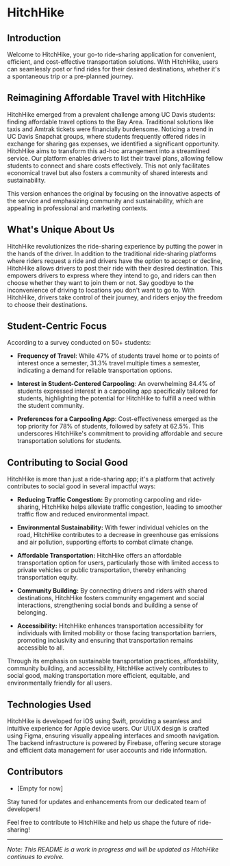 # HitchHike

## Introduction

Welcome to HitchHike, your go-to ride-sharing application for convenient, efficient, and cost-effective transportation solutions. With HitchHike, users can seamlessly post or find rides for their desired destinations, whether it's a spontaneous trip or a pre-planned journey. 

## Reimagining Affordable Travel with HitchHike

HitchHike emerged from a prevalent challenge among UC Davis students: finding affordable travel options to the Bay Area. Traditional solutions like taxis and Amtrak tickets were financially burdensome. Noticing a trend in UC Davis Snapchat groups, where students frequently offered rides in exchange for sharing gas expenses, we identified a significant opportunity. HitchHike aims to transform this ad-hoc arrangement into a streamlined service. Our platform enables drivers to list their travel plans, allowing fellow students to connect and share costs effectively. This not only facilitates economical travel but also fosters a community of shared interests and sustainability.

This version enhances the original by focusing on the innovative aspects of the service and emphasizing community and sustainability, which are appealing in professional and marketing contexts.


## What's Unique About Us

HitchHike revolutionizes the ride-sharing experience by putting the power in the hands of the driver. In addition to the traditional ride-sharing platforms where riders request a ride and drivers have the option to accept or decline, HitchHike allows drivers to post their ride with their desired destination. This empowers drivers to express where they intend to go, and riders can then choose whether they want to join them or not. Say goodbye to the inconvenience of driving to locations you don't want to go to. With HitchHike, drivers take control of their journey, and riders enjoy the freedom to choose their destinations.


## Student-Centric Focus

According to a survey conducted on 50+ students:

- **Frequency of Travel**: While 47% of students travel home or to points of interest once a semester, 31.3% travel multiple times a semester, indicating a demand for reliable transportation options.

- **Interest in Student-Centered Carpooling**: An overwhelming 84.4% of students expressed interest in a carpooling app specifically tailored for students, highlighting the potential for HitchHike to fulfill a need within the student community.

- **Preferences for a Carpooling App**: Cost-effectiveness emerged as the top priority for 78% of students, followed by safety at 62.5%. This underscores HitchHike's commitment to providing affordable and secure transportation solutions for students.


## Contributing to Social Good

HitchHike is more than just a ride-sharing app; it's a platform that actively contributes to social good in several impactful ways:

- **Reducing Traffic Congestion:** By promoting carpooling and ride-sharing, HitchHike helps alleviate traffic congestion, leading to smoother traffic flow and reduced environmental impact.

- **Environmental Sustainability:** With fewer individual vehicles on the road, HitchHike contributes to a decrease in greenhouse gas emissions and air pollution, supporting efforts to combat climate change.

- **Affordable Transportation:** HitchHike offers an affordable transportation option for users, particularly those with limited access to private vehicles or public transportation, thereby enhancing transportation equity.

- **Community Building:** By connecting drivers and riders with shared destinations, HitchHike fosters community engagement and social interactions, strengthening social bonds and building a sense of belonging.

- **Accessibility:** HitchHike enhances transportation accessibility for individuals with limited mobility or those facing transportation barriers, promoting inclusivity and ensuring that transportation remains accessible to all.

Through its emphasis on sustainable transportation practices, affordability, community building, and accessibility, HitchHike actively contributes to social good, making transportation more efficient, equitable, and environmentally friendly for all users.


## Technologies Used

HitchHike is developed for iOS using Swift, providing a seamless and intuitive experience for Apple device users. Our UI/UX design is crafted using Figma, ensuring visually appealing interfaces and smooth navigation. The backend infrastructure is powered by Firebase, offering secure storage and efficient data management for user accounts and ride information.


## Contributors

- [Empty for now]

Stay tuned for updates and enhancements from our dedicated team of developers!

Feel free to contribute to HitchHike and help us shape the future of ride-sharing!

---

*Note: This README is a work in progress and will be updated as HitchHike continues to evolve.*
